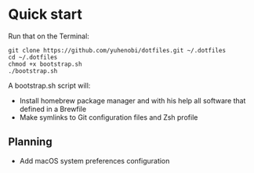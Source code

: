# Quick start
Run that on the Terminal:
```
git clone https://github.com/yuhenobi/dotfiles.git ~/.dotfiles
cd ~/.dotfiles
chmod +x bootstrap.sh
./bootstrap.sh
```

A bootstrap.sh script will:
- Install homebrew package manager and with his help all software that defined in a Brewfile
- Make symlinks to Git configuration files and Zsh profile

## Planning
- Add macOS system preferences configuration